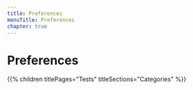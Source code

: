 ```yaml
---
title: Preferences
menuTitle: Preferences
chapter: true
---
```


# Preferences

{{% children titlePages="Tests" titleSections="Categories" %}}
